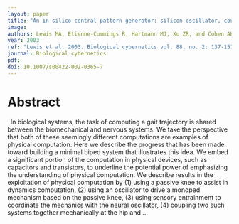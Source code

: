 ```yaml
---
layout: paper
title: "An in silico central pattern generator: silicon oscillator, coupling, entrainment, and physical computation"
image:
authors: Lewis MA, Etienne-Cummings R, Hartmann MJ, Xu ZR, and Cohen AH.
year: 2003
ref: "Lewis et al. 2003. Biological cybernetics vol. 88, no. 2: 137-151."
journal: Biological cybernetics
pdf:
doi: 10.1007/s00422-002-0365-7
---
```


# Abstract
  In biological systems, the task of computing a gait trajectory is shared between the biomechanical and nervous systems. We take the perspective that both of these seemingly different computations are examples of physical computation. Here we describe the progress that has been made toward building a minimal biped system that illustrates this idea. We embed a significant portion of the computation in physical devices, such as capacitors and transistors, to underline the potential power of emphasizing the understanding of physical computation. We describe results in the exploitation of physical computation by (1) using a passive knee to assist in dynamics computation, (2) using an oscillator to drive a monoped mechanism based on the passive knee, (3) using sensory entrainment to coordinate the mechanics with the neural oscillator, (4) coupling two such systems together mechanically at the hip and …
